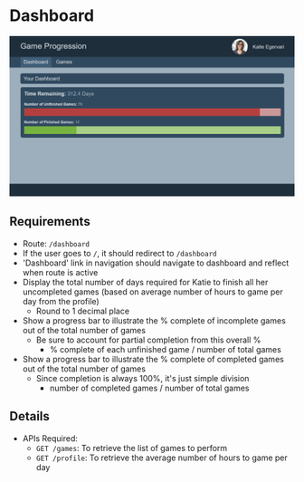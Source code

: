 # Dashboard

![Dashboard](../images/current/dashboard.png "Dashboard")

## Requirements

- Route: `/dashboard`
- If the user goes to `/`, it should redirect to `/dashboard`
- 'Dashboard' link in navigation should navigate to dashboard and reflect when route is active
- Display the total number of days required for Katie to finish all her uncompleted games (based on average number of hours to game per day from the profile)
  - Round to 1 decimal place
- Show a progress bar to illustrate the % complete of incomplete games out of the total number of games
  - Be sure to account for partial completion from this overall %
    - % complete of each unfinished game / number of total games
- Show a progress bar to illustrate the % complete of completed games out of the total number of games
  - Since completion is always 100%, it's just simple division
    - number of completed games / number of total games

## Details

- APIs Required:
  - `GET /games`: To retrieve the list of games to perform
  - `GET /profile`: To retrieve the average number of hours to game per day
